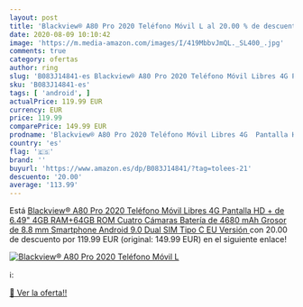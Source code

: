 ```yaml
---
layout: post
title: 'Blackview® A80 Pro 2020 Teléfono Móvil L al 20.00 % de descuento'
date: 2020-08-09 10:10:42
image: 'https://m.media-amazon.com/images/I/419MbbvJmQL._SL400_.jpg'
comments: true
category: ofertas
author: ring
slug: 'B083J14841-es Blackview® A80 Pro 2020 Teléfono Móvil Libres 4G Pantalla...'
sku: 'B083J14841-es'
tags: [ 'android', ]
actualPrice: 119.99 EUR
currency: EUR
price: 119.99
comparePrice: 149.99 EUR
prodname: 'Blackview® A80 Pro 2020 Teléfono Móvil Libres 4G  Pantalla HD + de 6.49"  4GB RAM+64GB ROM  Cuatro Cámaras  Batería de 4680 mAh  Grosor de 8.8 mm  Smartphone Android 9.0  Dual SIM Tipo C  EU Versión '
country: 'es'
flag: '🇪🇸'
brand: ''
buyurl: 'https://www.amazon.es/dp/B083J14841/?tag=tolees-21'
descuento: '20.00'
average: '113.99'
---
```


Está [Blackview® A80 Pro 2020 Teléfono Móvil Libres 4G  Pantalla HD + de 6.49"  4GB RAM+64GB ROM  Cuatro Cámaras  Batería de 4680 mAh  Grosor de 8.8 mm  Smartphone Android 9.0  Dual SIM Tipo C  EU Versión ](https://www.amazon.es/dp/B083J14841/?tag=tolees-21) con 20.00 de descuento por 119.99 EUR (original: 149.99 EUR) en el siguiente enlace!

[![Blackview® A80 Pro 2020 Teléfono Móvil L](https://m.media-amazon.com/images/I/419MbbvJmQL._SL400_.jpg)](https://www.amazon.es/dp/B083J14841/?tag=tolees-21)

ℹ️:


[🛒 Ver la oferta!!](https://www.amazon.es/dp/B083J14841/?tag=tolees-21)

